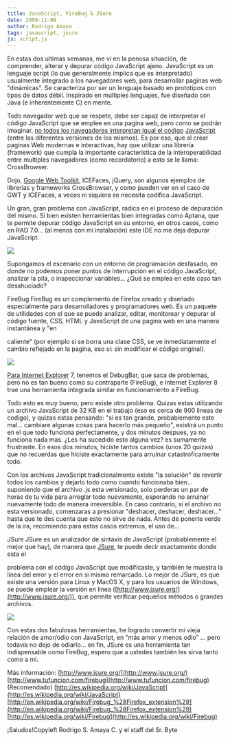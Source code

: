 ```yaml
---
title: JavaScript, FireBug & JSure
date: 2009-11-08
author: Rodrigo Amaya
tags: javascript, jsure
js: script.js
---
```


En estas dos ultimas semanas, me vi en la penosa situación, de comprender,
      alterar y depurar código JavaScript ajeno. JavaScript es un lenguaje script (lo que
      generalmente implica que es interpretado) usualmente integrado a los navegadores web, para
      desarrollar paginas web "dinámicas". Se caracteriza por ser un lenguaje basado en prototipos
      con tipos de datos débil. Inspirado en múltiples lenguajes, fue diseñado con Java (e
      inherentemente C) en mente.

Todo navegador web que se respete,
      debe ser capaz de interpretar el
código JavaScript que se
      emplee en una pagina web, pero como se podrán imaginar, [no todos los navegadores interpretan igual el código](http://www.blogger.com/goog_1257714242864)
[JavaScript](http://www.srbyte.com/2009/06/tu-sitio-compatible-en-todos-los.html)
      (entre las diferentes versiones de los mismos). Es por eso, que al crear paginas Web modernas
      e interactivas, hay que utilizar una librería (framework) que cumpla la importante
      característica de la interoperabilidad entre multiples navegadores (como recordatorio) a esto
      se le llama: CrossBrowser.

Dojo, [Google Web Toolkit](http://www.srbyte.com/2009/10/trabajando-con-google-web-toolkit-y.html), ICEFaces, jQuery, son algunos ejemplos de librerías y frameworks
      CrossBrowser, y como pueden ver en el caso de GWT y ICEFaces, a veces ni siquiera se necesita
      codifica JavaScript.

Un gran, gran problema con JavaScript, radica en
      el proceso de depuración del mismo. Si bien existen herramientas bien integradas como Aptana,
      que te permite depurar código JavaScript en su entorno, en otros casos, como en RAD 7.0... (al
      menos con mi instalación) este IDE no me deja depurar JavaScript.

[![](http://3.bp.blogspot.com/_ayvorITawE4/Svc3PejcMxI/AAAAAAAACN0/HzOBSkO33Ho/s320/frustration.png)](http://3.bp.blogspot.com/_ayvorITawE4/Svc3PejcMxI/AAAAAAAACN0/HzOBSkO33Ho/s1600-h/frustration.png)

Supongamos el escenario con un
      entorno de programación desfasado, en donde no podemos poner puntos de interrupción en el
      código JavaScript, analizar la pila, o inspeccionar variables... ¿Qué se emplea en este caso
      tan
desahuciado?

FireBug
 FireBug es un complemento de
      Firefox creado y diseñado especialmente para desarrolladores y programadores web. Es un
      paquete de utilidades con el que se puede analizar, editar, monitorear y depurar el código
      fuente,
CSS, HTML y JavaScript de una pagina web en una manera instantánea y "en

caliente" (por ejemplo si se borra una clase CSS, se ve inmediatamente el cambio
      reflejado en la pagina, eso si: sin modificar el código original).

[![](http://2.bp.blogspot.com/_ayvorITawE4/Svc3KXmPBpI/AAAAAAAACNk/-hrk_3l7DPI/s320/firebug.png)](http://2.bp.blogspot.com/_ayvorITawE4/Svc3KXmPBpI/AAAAAAAACNk/-hrk_3l7DPI/s1600-h/firebug.png)

[Para Internet Explorer](http://www.srbyte.com/2008/10/depurando-css-y-javascript-con-internet.html) 7, tenemos el DebugBar, que saca de problemas,
pero no
      es tan bueno como su contraparte (FireBug), e Internet Explorer 8 trae una herramienta
      integrada similar en funcionamiento a FireBug.

Todo esto es muy bueno,
      pero existe otro problema. Quizas estas
utilizando un archivo JavaScript de 32 KB
      en el trabajo (eso es cerca de 900
lineas de codigo), y quizas estas pensando: "si
      es tan grande, probablemente este mal... cambiare algunas cosas para hacerlo más pequeño",
      existirá un punto en el que todo funciona perfectamente, y dos minutos despues, ya no funciona
      nada mas. ¿Les ha sucedido esto alguna vez? es sumamente frustrante. En esos dos minutos,
      hiciste tantos cambios (unos 20 quizas) que no recuerdas que hiciste exactamente para arruinar
      catastroficamente todo.

Con los archivos JavaScript tradicionalmente
      existe "la solución" de revertir todos los cambios y dejarlo todo como cuando funcionaba
      bien... suponiendo que el archivo .js esta versionado, solo perderas un par de
horas de tu vida para arreglar todo nuevamente, esperando no arruinar nuevamente todo de
      manera irreversible. En caso contrario, si el archivo no esta versionado, comenzaras a
      presionar "deshacer, deshacer, deshacer..." hasta que te des cuenta que esto no sirve de nada.
      Antes de ponerte verde de la ira, recomiendo para estos casos extremos, el uso de...

JSure
JSure es un analizador de sintaxis de JavaScript
      (probablemente el mejor
que hay), de manera que [JSure](http://www.jsure.org/), te puede decir exactamente donde esta el

problema con el código JavaScript que modificaste, y también te muestra la linea
      del error y el error en si mismo remarcado. Lo mejor de JSure, es que existe una versión para
      Linux y MacOS X, y para los usuarios de Windows, se puede emplear la versión en linea ([http://www.jsure.org/](http://www.jsure.org/)), que permite verificar
      pequeños métodos o grandes archivos.

[![](http://2.bp.blogspot.com/_ayvorITawE4/Svc3MKV8EII/AAAAAAAACNs/_ZANt7ysHsg/s320/logo.png)](http://2.bp.blogspot.com/_ayvorITawE4/Svc3MKV8EII/AAAAAAAACNs/_ZANt7ysHsg/s1600-h/logo.png)

Con estas dos fabulosas
      herramientas, he logrado convertir mi vieja relación de amor/odio con JavaScript, en "más amor
      y menos odio" ... pero todavía no dejo de odiarlo... en fin, JSure es una herramienta tan
      indispensable como FireBug, espero que a ustedes también les sirva tanto como a mi.

Más información:
[http://www.jsure.org/](http://www.jsure.org/)
[http://www.tufuncion.com/firebug](http://www.tufuncion.com/firebug)
      (Recomendado)
[http://es.wikipedia.org/wiki/JavaScript](http://es.wikipedia.org/wiki/JavaScript)
[http://en.wikipedia.org/wiki/Firebug_%28Firefox_extension%29](http://en.wikipedia.org/wiki/Firebug_%28Firefox_extension%29)
[http://es.wikipedia.org/wiki/Firebug](http://es.wikipedia.org/wiki/Firebug)

¡Saludos!Copyleft Rodrigo S. Amaya C.
      y el staff del Sr. Byte